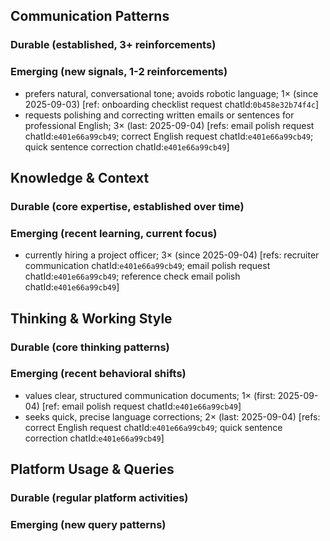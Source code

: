 ## Communication Patterns
### Durable (established, 3+ reinforcements)

### Emerging (new signals, 1-2 reinforcements)
- prefers natural, conversational tone; avoids robotic language; 1× (since 2025-09-03) [ref: onboarding checklist request chatId:`0b458e32b74f4c`]
- requests polishing and correcting written emails or sentences for professional English; 3× (last: 2025-09-04) [refs: email polish request chatId:`e401e66a99cb49`; correct English request chatId:`e401e66a99cb49`; quick sentence correction chatId:`e401e66a99cb49`]

## Knowledge & Context
### Durable (core expertise, established over time)

### Emerging (recent learning, current focus)
- currently hiring a project officer; 3× (since 2025-09-04) [refs: recruiter communication chatId:`e401e66a99cb49`; email polish request chatId:`e401e66a99cb49`; reference check email polish chatId:`e401e66a99cb49`]

## Thinking & Working Style
### Durable (core thinking patterns)

### Emerging (recent behavioral shifts)
- values clear, structured communication documents; 1× (first: 2025-09-04) [ref: email polish request chatId:`e401e66a99cb49`]
- seeks quick, precise language corrections; 2× (last: 2025-09-04) [refs: correct English request chatId:`e401e66a99cb49`; quick sentence correction chatId:`e401e66a99cb49`]

## Platform Usage & Queries
### Durable (regular platform activities)

### Emerging (new query patterns)
